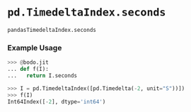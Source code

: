 # `pd.TimedeltaIndex.seconds`

`pandasTimedeltaIndex.seconds`

### Example Usage

```py
>>> @bodo.jit
... def f(I):
...   return I.seconds

>>> I = pd.TimedeltaIndex([pd.Timedelta(-2, unit="S"))])
>>> f(I)
Int64Index([-2], dtype='int64')
```
